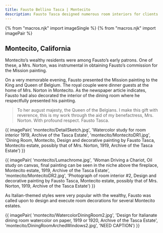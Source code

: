 ```yaml
---
title: Fausto Bellino Tasca | Montecito
description: Fausto Tasca designed numerous room interiors for clients in Montecito.
---
```

{% from "macros.njk" import imageSingle %}
{% from "macros.njk" import imagePair %}

## Montecito, California

Montecito’s wealthy residents were among Fausto’s early patrons. One of these, a Mrs. Norton, was instrumental in obtaining Fausto’s commission for the Mission painting.

On a very memorable evening, Fausto presented the Mission painting to the King and Queen of Belgium. The royal couple were dinner guests at the home of Mrs. Norton in Montecito. As the newspaper article indicates, Fausto had also decorated the interior of the dining room where he respectfully presented his painting.

<blockquote><p>To her august majesty, the Queen of the Belgians. I make this gift with reverence, this is my work through the aid of my benefactress, Mrs. Norton. With profound respect. Fausto Tasca.</p></blockquote>

{{ imagePair(
'montecito/DetailSketch.jpg',
'Watercolor study for room interior 1919, Archive of the Tasca Estate', 'montecito/MontecitoDR1.jpg', 'Dining Room, Montecito, Design and decorative painting by Fausto Tasca, Montecito estate, possibly that of Mrs. Norton, 1919, Archive of the Tasca Estate')
}}

{{ imagePair(
'montecito/Lumachrome.jpg',
'Woman Driving a Chariot, Oil study on canvas, final painting can be seen in the niche above the fireplace, Montecito estate, 1919, Archive of the Tasca Estate', 'montecito/MontecitoDR2.jpg', 'Photograph of room interior #2, Design and decorative painting by Fausto Tasca, Montecito estate, possibly that of Mrs. Norton, 1919, Archive of the Tasca Estate')
}}

As Italian-themed styles were very popular with the wealthy, Fausto was called upon to design and execute room decorations for several Montecito estates.

{{ imagePair(
'montecito/WatercolorDiningRoom2.jpg',
'Design for Italianate dining room watercolor on paper, 1919 or 1920, Archive of the Tasca Estate', 'montecito/DiningRoomArchedWindows2.jpg', 'NEED CAPTION')
}}
